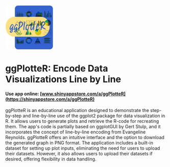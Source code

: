 ![](./s631_F90cx8KJlChpR5P4GEQE8VPqpeESMbG7gYgxSUlB_logo_251.jpg)



# ggPlotteR: Encode Data Visualizations Line by Line

#### Use app online: __[www.shinyappstore.com/a/ggPlotteR](https://shinyappstore.com/a/ggPlotteR)__

ggPlotteR is an educational application designed to demonstrate the step-by-step and line-by-line use of the ggplot2 package for data visualization in R. It allows users to generate plots and retrieve the R-code for recreating them. The app's code is partially based on ggplotGUI by Gert Stulp, and it incorporates the concept of line-by-line encoding from Evangeline Reynolds. ggPlotteR offers an intuitive interface and the option to download the generated graph in PNG format. The application includes a built-in dataset for setting up plot inputs, eliminating the need for users to upload their datasets. However, it also allows users to upload their datasets if desired, offering flexibility in data handling.
